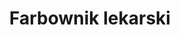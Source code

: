 ---
title: 'Farbownik lekarski'
latina: '(Anchusa officinalis)'
pubDate: 'Jun 08 2025'
mainImage: 'https://res.cloudinary.com/drvpquisg/image/upload/t_website/v1749445434/farbownik_lekarski_vs7i71.jpg'
level1: 'rośliny naczyniowe'
level2: 'astropodobne'
level3: 'ogórecznikowate'
level4: 'farbownik'
flowertime: 'maj - październik'
where: 'Pochodzi ze strefy umiarkowanej Europy oraz Turcji. Rozprzestrzenił się jednak po świecie i obecnie występuje w całej niemal Europie (brak go w Anglii i Islandii), w Ameryce Północnej na znacznych obszarach USA i Kanady, w Rosji, Japonii oraz w niektórych krajach Ameryki Środkowej, Południowej i Afryki. W Polsce na niżu i pogórzu występuje pospolicie.'
---